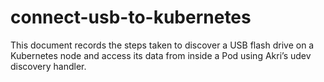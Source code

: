 # connect-usb-to-kubernetes
This document records the steps taken to discover a USB flash drive on a Kubernetes node and access its data from inside a Pod using Akri’s udev discovery handler.

